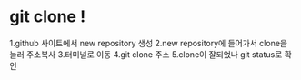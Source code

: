 # git clone !

1.github 사이트에서 new repository 생성
2.new repository에 들어가서 clone을 눌러 주소복사
3.터미널로 이동
4.git clone 주소
5.clone이 잘되었나 git status로 확인
